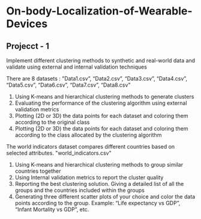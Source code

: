 # On-body-Localization-of-Wearable-Devices

## Projecct - 1

Implement different clustering methods to synthetic and real-world data and validate using external and internal validation techniques

There are 8 datasets : "Data1.csv”, “Data2.csv”, “Data3.csv”, “Data4.csv”, “Data5.csv”, “Data6.csv”,
“Data7.csv”, “Data8.csv"

1. Using K-means and hierarchical clustering methods to generate clusters
2. Evaluating the performance of the clustering algorithm using external validation
metrics
3. Plotting (2D or 3D) the data points for each dataset and coloring them according to the
original class
4. Plotting (2D or 3D) the data points for each dataset and coloring them according to the
class allocated by the clustering algorithm

The world indicators dataset compares different countries based on selected attributes. "world_indicators.csv"

1. Using K-means and hierarchical clustering methods to group similar countries
together
2. Using Internal validation metrics to report the cluster quality
3. Reporting the best clustering solution. Giving a detailed list of all the groups and the
countries included within the groups
4. Generating three different scatter plots of your choice and color the data points
according to the group. Example: “Life expectancy vs GDP”, “Infant Mortality vs
GDP”, etc.
